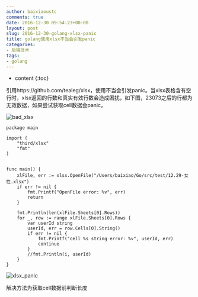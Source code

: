 ```yaml
---
author: baixiaoustc
comments: true
date: 2016-12-30 09:54:23+00:00
layout: post
slug: 2016-12-30-golang-xlsx-panic
title: golang使用xlsx不当会引发panic
categories:
- 后端技术
tags:
- golang
---
```


* content 
{:toc}



引用https://github.com/tealeg/xlsx，使用不当会引发panic。当xlsx表格含有空行时，xlsx返回的行数和真实有效行数会造成困扰，如下图，23073之后的行都为无效数据，如果尝试获取cell数据会panic。

![bad_xlsx](https://baixiao-1309470472.cos.ap-chengdu.myqcloud.com/image/bad_xlsx.png)

	package main
	
	import (
		"third/xlsx"
		"fmt"
	)
	
	
	func main() {
		xlFile, err := xlsx.OpenFile("/Users/baixiao/Go/src/test/12.29-女性.xlsx")
		if err != nil {
			fmt.Printf("OpenFile error: %v", err)
			return
		}
	
		fmt.Println(len(xlFile.Sheets[0].Rows))
		for _, row := range xlFile.Sheets[0].Rows {
			var userId string
			userId, err = row.Cells[0].String()
			if err != nil {
				fmt.Printf("cell %s string error: %v", userId, err)
				continue
			}
			//fmt.Println(i, userId)
		}
	}
	
![xlsx_panic](https://baixiao-1309470472.cos.ap-chengdu.myqcloud.com/image/xlsx_panic1.png)	

解决方法为获取cell数据前判断长度
